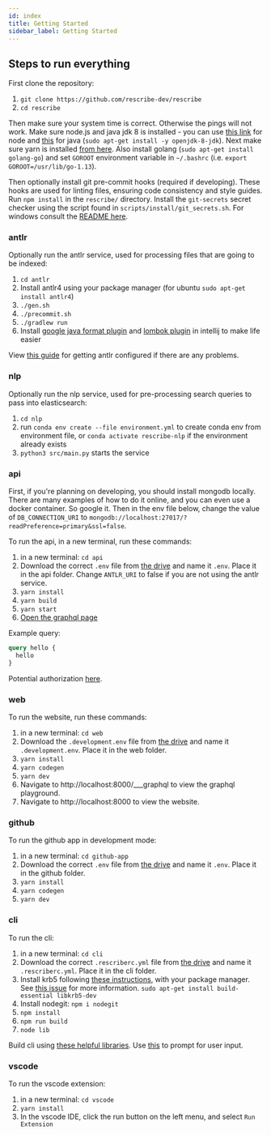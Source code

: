 ```yaml
---
id: index
title: Getting Started
sidebar_label: Getting Started
---
```


## Steps to run everything

First clone the repository:

1. `git clone https://github.com/rescribe-dev/rescribe`
2. `cd rescribe`

Then make sure your system time is correct. Otherwise the pings will not work. Make sure node.js and java jdk 8 is installed - you can use [this link](https://github.com/nodesource/distributions) for node and [this](https://openjdk.java.net/install/) for java (`sudo apt-get install -y openjdk-8-jdk`). Next make sure yarn is installed [from here](https://classic.yarnpkg.com/en/docs/install). Also install golang (`sudo apt-get install golang-go`) and set `GOROOT` environment variable in `~/.bashrc` (i.e. `export GOROOT=/usr/lib/go-1.13`).

Then optionally install git pre-commit hooks (required if developing). These hooks are used for linting files, ensuring code consistency and style guides. Run `npm install` in the `rescribe/` directory. Install the `git-secrets` secret checker using the script found in `scripts/install/git_secrets.sh`. For windows consult the [README here](https://github.com/awslabs/git-secrets#installing-git-secrets).

### antlr

Optionally run the antlr service, used for processing files that are going to be indexed:

1. `cd antlr`
2. Install antlr4 using your package manager (for ubuntu `sudo apt-get install antlr4`)
3. `./gen.sh`
4. `./precommit.sh`
5. `./gradlew run`
6. Install [google java format plugin](https://plugins.jetbrains.com/plugin/8527-google-java-format) and [lombok plugin](https://plugins.jetbrains.com/plugin/6317-lombok) in intellij to make life easier

View [this guide](https://github.com/com.rescribe.antlr/antlr4/blob/main/doc/getting-started.md) for getting antlr configured if there are any problems.

### nlp

Optionally run the nlp service, used for pre-processing search queries to pass into elasticsearch:

1. `cd nlp`
2. run `conda env create --file environment.yml` to create conda env from environment file, or `conda activate rescribe-nlp` if the environment already exists
3. `python3 src/main.py` starts the service

### api

First, if you're planning on developing, you should install mongodb locally. There are many examples of how to do it online, and you can even use a docker container. So google it. Then in the env file below, change the value of `DB_CONNECTION_URI` to `mongodb://localhost:27017/?readPreference=primary&ssl=false`.

To run the api, in a new terminal, run these commands:

1. in a new terminal: `cd api`
2. Download the correct `.env` file from [the drive](https://drive.google.com/drive/folders/1ZZhFu96jvGxrcdbPJ8U6hYke1cI3M-1b) and name it `.env`. Place it in the api folder. Change `ANTLR_URI` to false if you are not using the antlr service.
3. `yarn install`
4. `yarn build`
5. `yarn start`
6. [Open the graphql page](http://localhost:8080/graphql)

Example query:

```graphql
query hello {
  hello
}
```

Potential authorization [here](https://typegraphql.com/docs/authorization.html).

### web

To run the website, run these commands:

1. in a new terminal: `cd web`
2. Download the `.development.env` file from [the drive](https://drive.google.com/drive/folders/1ZZhFu96jvGxrcdbPJ8U6hYke1cI3M-1b) and name it `.development.env`. Place it in the web folder.
3. `yarn install`
4. `yarn codegen`
5. `yarn dev`
6. Navigate to http://localhost:8000/___graphql to view the graphql playground.
7. Navigate to http://localhost:8000 to view the website.

### github

To run the github app in development mode:

1. in a new terminal: `cd github-app`
2. Download the correct `.env` file from [the drive](https://drive.google.com/drive/folders/1ZZhFu96jvGxrcdbPJ8U6hYke1cI3M-1b) and name it `.env`. Place it in the github folder.
3. `yarn install`
4. `yarn codegen`
5. `yarn dev`

### cli

To run the cli:

1. in a new terminal: `cd cli`
2. Download the correct `.rescriberc.yml` file from [the drive](https://drive.google.com/drive/folders/1ZZhFu96jvGxrcdbPJ8U6hYke1cI3M-1b) and name it `.rescriberc.yml`. Place it in the cli folder.
3. Install krb5 following [these instructions](https://www.npmjs.com/package/krb5), with your package manager. See [this issue](https://github.com/nodegit/nodegit/issues/1134) for more information. `sudo apt-get install build-essential libkrb5-dev`
4. Install nodegit: `npm i nodegit`
5. `npm install`
6. `npm run build`
7. `node lib`

Build cli using [these helpful libraries](https://yvonnickfrin.dev/seven-libraries-to-build-nodejs-cli). Use [this](https://github.com/terkelg/prompts) to prompt for user input.

### vscode

To run the vscode extension:

1. in a new terminal: `cd vscode`
2. `yarn install`
3. In the vscode IDE, click the run button on the left menu, and select `Run Extension`
